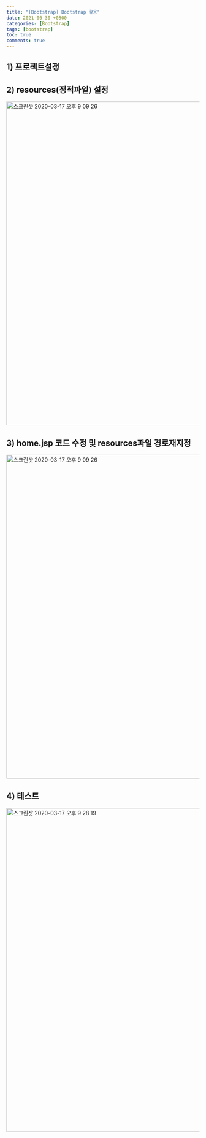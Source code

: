 ```yaml
---
title: "[Bootstrap] Bootstrap 활용"
date: 2021-06-30 +0800
categories: [Bootstrap]
tags: [bootstrap]
toc: true
comments: true
---
```



## 1) 프로젝트설정<br>

## 2) resources(정적파일) 설정<br>
<img width="844" alt="스크린샷 2020-03-17 오후 9 09 26" src="https://user-images.githubusercontent.com/44339530/76855022-98b98e00-6893-11ea-9efe-4158a90cadda.png"><br>

## 3) home.jsp 코드 수정 및 resources파일 경로재지정<br>
<img width="844" alt="스크린샷 2020-03-17 오후 9 09 26" src="https://user-images.githubusercontent.com/44339530/76855893-71fc5700-6895-11ea-9e6e-0acff92f7feb.png"><br>

## 4) 테스트<br>
<img width="844" alt="스크린샷 2020-03-17 오후 9 28 19" src="https://user-images.githubusercontent.com/44339530/76856300-56458080-6896-11ea-89a4-e961ebf10f69.png">
<br>


 